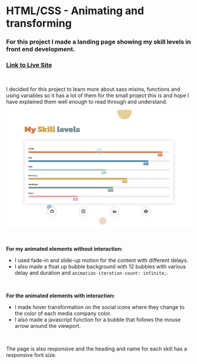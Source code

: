 # HTML/CSS - Animating and transforming

### For this project I made a landing page showing my skill levels in front end development.  

### [Link to Live Site](https://hebaulf.github.io/html-css-animating-transforming/)   

<br>

I decided for this project to learn more about sass mixins, functions and using variables so it has a lot of them for the small project this is and hope I have explained them well enough to read through and understand.

![Project Image](pub/assets/img/screenshot.png)

<br>

**For my animated elements without interaction:**
- I used fade-in and slide-up motion for the content with different delays. 
- I also made a float up bubble background with 12 bubbles with various delay and duration and `animation-iteration-count: infinite;`. 

<br>

**For the animated elements with interaction:**
- I made hover transformation on the social icons where they change to the color of each media company color.
- I also made a javascript function for a bubble that follows the mouse arrow around the viewport.  

<br>

The page is also responsive and the heading and name for each skill has a responsive font size.

